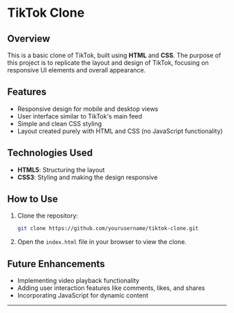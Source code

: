 # TikTok Clone

## Overview
This is a basic clone of TikTok, built using **HTML** and **CSS**. The purpose of this project is to replicate the layout and design of TikTok, focusing on responsive UI elements and overall appearance.

## Features
- Responsive design for mobile and desktop views
- User interface similar to TikTok's main feed
- Simple and clean CSS styling
- Layout created purely with HTML and CSS (no JavaScript functionality)

## Technologies Used
- **HTML5**: Structuring the layout
- **CSS3**: Styling and making the design responsive

## How to Use
1. Clone the repository:
   ```bash
   git clone https://github.com/yourusername/tiktok-clone.git
   ```
2. Open the `index.html` file in your browser to view the clone.

## Future Enhancements
- Implementing video playback functionality
- Adding user interaction features like comments, likes, and shares
- Incorporating JavaScript for dynamic content



---

